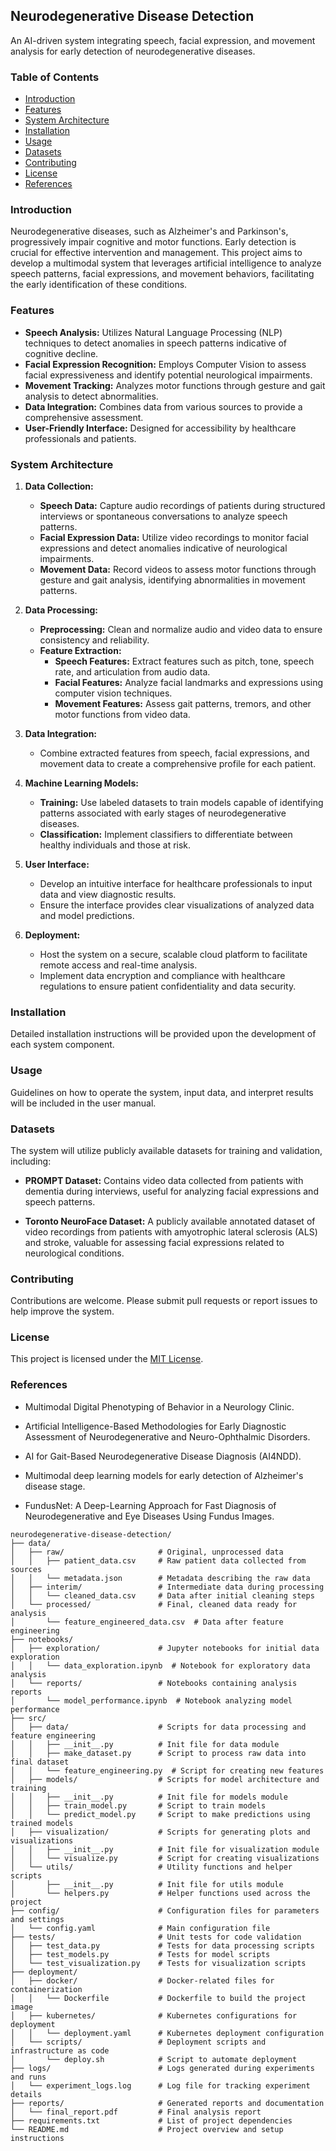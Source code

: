 ## Neurodegenerative Disease Detection

An AI-driven system integrating speech, facial expression, and movement analysis for early detection of neurodegenerative diseases.

### Table of Contents

- [Introduction](#introduction)
- [Features](#features)
- [System Architecture](#system-architecture)
- [Installation](#installation)
- [Usage](#usage)
- [Datasets](#datasets)
- [Contributing](#contributing)
- [License](#license)
- [References](#references)

### Introduction

Neurodegenerative diseases, such as Alzheimer's and Parkinson's, progressively impair cognitive and motor functions. Early detection is crucial for effective intervention and management. This project aims to develop a multimodal system that leverages artificial intelligence to analyze speech patterns, facial expressions, and movement behaviors, facilitating the early identification of these conditions.

### Features

- **Speech Analysis:** Utilizes Natural Language Processing (NLP) techniques to detect anomalies in speech patterns indicative of cognitive decline.
- **Facial Expression Recognition:** Employs Computer Vision to assess facial expressiveness and identify potential neurological impairments.
- **Movement Tracking:** Analyzes motor functions through gesture and gait analysis to detect abnormalities.
- **Data Integration:** Combines data from various sources to provide a comprehensive assessment.
- **User-Friendly Interface:** Designed for accessibility by healthcare professionals and patients.

### System Architecture

1. **Data Collection:**
   - **Speech Data:** Capture audio recordings of patients during structured interviews or spontaneous conversations to analyze speech patterns.
   - **Facial Expression Data:** Utilize video recordings to monitor facial expressions and detect anomalies indicative of neurological impairments.
   - **Movement Data:** Record videos to assess motor functions through gesture and gait analysis, identifying abnormalities in movement patterns.

2. **Data Processing:**
   - **Preprocessing:** Clean and normalize audio and video data to ensure consistency and reliability.
   - **Feature Extraction:**
     - **Speech Features:** Extract features such as pitch, tone, speech rate, and articulation from audio data.
     - **Facial Features:** Analyze facial landmarks and expressions using computer vision techniques.
     - **Movement Features:** Assess gait patterns, tremors, and other motor functions from video data.

3. **Data Integration:**
   - Combine extracted features from speech, facial expressions, and movement data to create a comprehensive profile for each patient.

4. **Machine Learning Models:**
   - **Training:** Use labeled datasets to train models capable of identifying patterns associated with early stages of neurodegenerative diseases.
   - **Classification:** Implement classifiers to differentiate between healthy individuals and those at risk.

5. **User Interface:**
   - Develop an intuitive interface for healthcare professionals to input data and view diagnostic results.
   - Ensure the interface provides clear visualizations of analyzed data and model predictions.

6. **Deployment:**
   - Host the system on a secure, scalable cloud platform to facilitate remote access and real-time analysis.
   - Implement data encryption and compliance with healthcare regulations to ensure patient confidentiality and data security.

### Installation

Detailed installation instructions will be provided upon the development of each system component.

### Usage

Guidelines on how to operate the system, input data, and interpret results will be included in the user manual.

### Datasets

The system will utilize publicly available datasets for training and validation, including:

- **PROMPT Dataset:** Contains video data collected from patients with dementia during interviews, useful for analyzing facial expressions and speech patterns.

- **Toronto NeuroFace Dataset:** A publicly available annotated dataset of video recordings from patients with amyotrophic lateral sclerosis (ALS) and stroke, valuable for assessing facial expressions related to neurological conditions.

### Contributing

Contributions are welcome. Please submit pull requests or report issues to help improve the system.

### License

This project is licensed under the [MIT License](LICENSE).

### References

- Multimodal Digital Phenotyping of Behavior in a Neurology Clinic.

- Artificial Intelligence-Based Methodologies for Early Diagnostic Assessment of Neurodegenerative and Neuro-Ophthalmic Disorders.

- AI for Gait-Based Neurodegenerative Disease Diagnosis (AI4NDD).

- Multimodal deep learning models for early detection of Alzheimer's disease stage.

- FundusNet: A Deep-Learning Approach for Fast Diagnosis of Neurodegenerative and Eye Diseases Using Fundus Images.


```
neurodegenerative-disease-detection/
├── data/
│   ├── raw/                     # Original, unprocessed data
│   │   ├── patient_data.csv     # Raw patient data collected from sources
│   │   └── metadata.json        # Metadata describing the raw data
│   ├── interim/                 # Intermediate data during processing
│   │   └── cleaned_data.csv     # Data after initial cleaning steps
│   └── processed/               # Final, cleaned data ready for analysis
│       └── feature_engineered_data.csv  # Data after feature engineering
├── notebooks/
│   ├── exploration/             # Jupyter notebooks for initial data exploration
│   │   └── data_exploration.ipynb  # Notebook for exploratory data analysis
│   └── reports/                 # Notebooks containing analysis reports
│       └── model_performance.ipynb  # Notebook analyzing model performance
├── src/
│   ├── data/                    # Scripts for data processing and feature engineering
│   │   ├── __init__.py          # Init file for data module
│   │   ├── make_dataset.py      # Script to process raw data into final dataset
│   │   └── feature_engineering.py  # Script for creating new features
│   ├── models/                  # Scripts for model architecture and training
│   │   ├── __init__.py          # Init file for models module
│   │   ├── train_model.py       # Script to train models
│   │   └── predict_model.py     # Script to make predictions using trained models
│   ├── visualization/           # Scripts for generating plots and visualizations
│   │   ├── __init__.py          # Init file for visualization module
│   │   └── visualize.py         # Script for creating visualizations
│   └── utils/                   # Utility functions and helper scripts
│       ├── __init__.py          # Init file for utils module
│       └── helpers.py           # Helper functions used across the project
├── config/                      # Configuration files for parameters and settings
│   └── config.yaml              # Main configuration file
├── tests/                       # Unit tests for code validation
│   ├── test_data.py             # Tests for data processing scripts
│   ├── test_models.py           # Tests for model scripts
│   └── test_visualization.py    # Tests for visualization scripts
├── deployment/
│   ├── docker/                  # Docker-related files for containerization
│   │   └── Dockerfile           # Dockerfile to build the project image
│   ├── kubernetes/              # Kubernetes configurations for deployment
│   │   └── deployment.yaml      # Kubernetes deployment configuration
│   └── scripts/                 # Deployment scripts and infrastructure as code
│       └── deploy.sh            # Script to automate deployment
├── logs/                        # Logs generated during experiments and runs
│   └── experiment_logs.log      # Log file for tracking experiment details
├── reports/                     # Generated reports and documentation
│   └── final_report.pdf         # Final analysis report
├── requirements.txt             # List of project dependencies
└── README.md                    # Project overview and setup instructions
```
